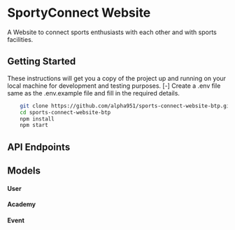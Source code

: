 # SportyConnect Website
A Website to connect sports enthusiasts with each other and with sports facilities.

## Getting Started
These instructions will get you a copy of the project up and running on your local machine for development and testing purposes.
[-] Create a .env file same as the .env.example file and fill in the required details.

```bash
    git clone https://github.com/alpha951/sports-connect-website-btp.git
    cd sports-connect-website-btp
    npm install
    npm start
```

## API Endpoints


## Models   

#### User 

#### Academy

#### Event